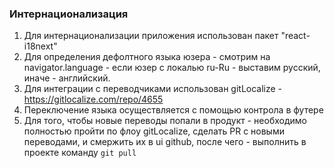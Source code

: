 ### Интернационализация

1. Для интернационализации приложения использован пакет "react-i18next"
1. Для определения дефолтного языка юзера - смотрим на navigator.language - если юзер с локалью ru-Ru - выставим русский, иначе - английский.
1. Для интеграции с переводчиками использован gitLocalize - https://gitlocalize.com/repo/4655
1. Переключение языка осуществляется с помощью контрола в футере
1. Для того, чтобы новые переводы попали в продукт - необходимо полностью пройти по флоу gitLocalize, сделать PR с новыми переводами, и смержить их в ui github, после чего - выполнить в проекте команду `git pull`
